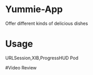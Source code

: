 # Yummie-App
Offer different kinds of delicious dishes

# Usage
URLSession,XIB,ProgressHUD Pod

#Video Review
